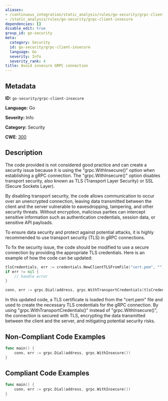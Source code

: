```yaml
---
aliases:
- /continuous_integration/static_analysis/rules/go-security/grpc-client-insecure
- /static_analysis/rules/go-security/grpc-client-insecure
dependencies: []
disable_edit: true
group_id: go-security
meta:
  category: Security
  id: go-security/grpc-client-insecure
  language: Go
  severity: Info
  severity_rank: 4
title: Avoid insecure GRPC connection
---
```

<!--  SOURCED FROM https://github.com/DataDog/datadog-static-analyzer-rule-docs -->


## Metadata
**ID:** `go-security/grpc-client-insecure`

**Language:** Go

**Severity:** Info

**Category:** Security

**CWE**: [300](https://cwe.mitre.org/data/definitions/300.html)

## Description
The code provided is not considered good practice and can create a security issue because it is using the "grpc.WithInsecure()" option when establishing a gRPC connection. The "grpc.WithInsecure()" option disables transport security, also known as TLS (Transport Layer Security) or SSL (Secure Sockets Layer).

By disabling transport security, the code allows communication to occur over an unencrypted connection, leaving data transmitted between the client and the server vulnerable to eavesdropping, tampering, and other security threats. Without encryption, malicious parties can intercept sensitive information such as authentication credentials, session data, or sensitive API payloads.

To ensure data security and protect against potential attacks, it is highly recommended to use transport security (TLS) in gRPC connections.

To fix the security issue, the code should be modified to use a secure connection by providing the appropriate TLS credentials. Here is an example of how the code can be updated:

```go
tlsCredentials, err := credentials.NewClientTLSFromFile("cert.pem", "")
if err != nil {
    // handle error
}

conn, err := grpc.Dial(address, grpc.WithTransportCredentials(tlsCredentials))
```

In this updated code, a TLS certificate is loaded from the "cert.pem" file and used to create the necessary TLS credentials for the gRPC connection. By using "grpc.WithTransportCredentials()" instead of "grpc.WithInsecure()", the connection is secured with TLS, encrypting the data transmitted between the client and the server, and mitigating potential security risks.


## Non-Compliant Code Examples
```go
func main() {
    conn, err := grpc.Dial(address, grpc.WithInsecure())
}
```

## Compliant Code Examples
```go
func main() {
    conn, err := grpc.Dial(address, grpc.WithInsecure())
}
```
